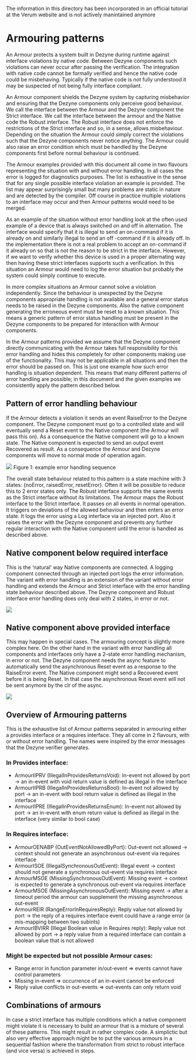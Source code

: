 The information in this directory has been incorporated in an official tutorial at the Verum website and is not actively manintained anymore

# Armouring patterns

An Armour protects a system built in Dezyne during runtime against interface violations by native code. Between Dezyne components such violations can never occur after passing the verification. The integration with native code cannot be formally verified and hence the native code could be misbehaving. Typically if the native code is not fully understood it may be suspected of not being fully interface compliant.

An Armour component shields the Dezyne system by capturing misbehavior and ensuring that the Dezyne components only perceive good behaviour. We call the interface between the Armour and the Dezyne component the Strict interface. We call the interface between the armour and the Native code the Robust interface. The Robust interface does not enforce the restrictions of the Strict interface and so, in a sense, allows misbehaviour. Depending on the situation the Armour could simply correct the violations such that the Dezyne components never notice anything. The Armour could also raise an error condition which must be handled by the Dezyne components first before normal behaviour is continued.

The Armour examples provided with this document all come in two flavours representing the situation with and without error handling. In all cases the error is logged for diagnostics purposes. The list is exhaustive in the sense that for any single possible interface violation an example is provided. The list may appear surprisingly small but many problems are static in nature and are detected by the compiler. Off course in practice multiple violations to an interface may occur and then Armour patterns would need to be merged.

As an example of the situation without error handling look at the often used example of a device that is always switched on and off in alternation. The interface would specify that it is illegal to send an on-command if it is already on and similarly illegal to send an off -command if it is already off.  In the implementation there is not a real problem to accept an on-command if it already on so that is not the reason to be strict in the interface. However, if we want to verify whether this device is used in a proper alternating way then having these strict interfaces supports such a verification. In this situation an Armour would need to log the error situation but probably the system could simply continue to execute.

In more complex situations an Armour cannot solve a violation independently. Since the behaviour is unexpected by the Dezyne components appropriate handling is not available and a general error status needs to be raised in the Dezyne components.  Also the native component generating the erroneous event must be reset to a known situation. This means a generic pattern of error status handling must be present in the Dezyne components to be prepared for interaction with Armour components.

In the Armour patterns provided we assume that the Dezyne component directly communicating with the Armour takes full responsibility for this error handling and hides this completely for other components making use of the functionality. This may not be applicable in all situations and then the error should be passed on.  This is just one example how such error handling is situation dependent. This means that many different patterns of error handling are possible; in this document and the given examples we consistently apply the pattern described below.

## Pattern of error handling behaviour
If the Armour detects a violation it sends an event RaiseError to the Dezyne component. The Dezyne component must go to a controlled state and will eventually send a Reset event to the Native component (the Armour will pass this on). As a consequence the Native component will go to a known state. The Native component is expected to send an output event Recovered as result. As a consequence the Armour and Dezyne components will move to normal mode of operation again.

![](images/sequence1.png)
Figure 1: example error handling sequence

The overall state behaviour related to this pattern is a state machine with 3 states: {noError, raisedError, resetError}. Often it will be possible to reduce this to 2 error states only. The Robust interface supports the same events as the Strict interface without its limitations.
The Armour maps the Robust interface to the Strict interface. It passes on all events in normal operation. It triggers on deviations of the allowed behaviour and then enters an error state. It logs the error using a Log interface via an injected port.  Also it raises the error with the Dezyne component and prevents any further regular interaction with the Native component until the error is handled as described above.

## Native component below required interface
This is the ‘natural’ way Native components are connected. A logging component connected through an injected port logs the error information. The variant with error handling is an extension of the variant without error handling and extends the Armour and Strict interface with the error handling state behaviour described above.  The Dezyne component and Robust interface error handling does only deal with 2 states, in error or not.

![](images/system_diagram1.png)

## Native component above provided interface
This may happen in special cases. The armouring concept is slightly more complex here.  On the other hand in the variant with error handling all components and interfaces only have a 2–state error handling mechanism, in error or not.  The Dezyne component needs the async feature to automatically send the asynchronous Reset event as a response to the RaiseError event. The Native component might send a Recovered event before it is being Reset. In that case the asynchronous Reset event will not be sent anymore by the clr of the async.

![](images/system_diagram2.png)

## Overview of Armouring patterns
This is the exhaustive list of Armour patterns separated in armouring either a provides interface or a requires interface. They all come in 2 flavours, with or without error handling. The names were inspired by the error messages that the Dezyne verifier generates.
### In Provides interface:
* ArmourIIPRV (IllegalInProvidesReturnsVoid): In-event not allowed by port -> an in-event with void return value is defined as illegal in the interface
* ArmourIIPRB (IllegalInProvidesReturnsBool): In-event not allowed by port -> an in-event with bool return value is defined as illegal in the interface
*	ArmourIIPRE (IllegalInProvidesReturnsEnum): In-event not allowed by port -> an in-event with enum return value is defined as illegal in the interface (very similar to bool case)
### In Requires interface:
*	ArmourOENABP (OutEventNotAllowedByPort): Out-event not allowed -> context should not generate an asynchronous out-event via requires interface
*	ArmourISOE (IllegalSynchronousOutEvent): Illegal event -> context should not generate a synchronous out-event via requires interface
*	ArmourMSOE (MissingSynchronousOutEvent): Missing event -> context is expected to generate a synchronous out-event via requires interface
*	ArmourMSOE (MissingAsynchronousOutEvent): Missing event -> after a timeout period the armour can supplement the missing asynchronous out-event
*	ArmourREIR (RangeErrorInRequiresReply): Reply value not allowed by port -> the reply of a requires interface event could have a range error (a mis-mapping between two subints)
*	ArmourIBVIRR (Illegal Boolean value in Requires reply): Reply value not allowed by port -> a reply value from a required interface can contain a boolean value that is not allowed
### Might be expected but not possible Armour cases:
*	Range error in function parameter in/out-event => events cannot have control parameters
*	Missing in-event => occurrence of an in-event cannot be enforced
*	Reply value conflicts in out-events => out-events can only return void

## Combinations of armours
In case a strict interface has multiple conditions which a native component might violate it is necessary to build an armour that is a mixture of several of these patterns. This might result in rather complex code. A simplictic but also very effective approach might be to put the various armours in a sequential fashion where the transformation from strict to robust interface (and vice versa) is achieved in steps.
